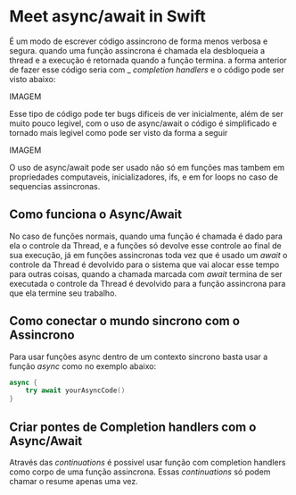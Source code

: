 # Meet async/await in Swift

É um modo de escrever código assincrono de forma menos verbosa e segura. quando uma função assincrona é chamada ela desbloqueia a thread e a execução é retornada quando a função termina. a forma anterior de fazer esse código seria com _ _completion handlers_ e o código pode ser visto abaixo:

IMAGEM

Esse tipo de código pode ter bugs dificeis de ver inicialmente, além de ser muito pouco legivel, com o uso de async/await o código é simplificado e tornado mais legivel como pode ser visto da forma a seguir

IMAGEM

O uso de async/await pode ser usado não só em funções mas tambem em propriedades computaveis, inicializadores, ifs, e em for loops no caso de sequencias assincronas.

## Como funciona o Async/Await

No caso de funções normais, quando uma função é chamada é dado para ela o controle da Thread, e a funções só devolve esse controle ao final de sua execução, já em funções assincronas toda vez que é usado um _await_ o controle da Thread é devolvido para o sistema que vai alocar esse tempo para outras coisas, quando a chamada marcada com _await_ termina de ser executada o controle da Thread é devolvido para a função assincrona para que ela termine seu trabalho.

## Como conectar o mundo sincrono com o Assincrono
Para usar funções async dentro de um contexto sincrono basta usar a função _async_ como no exemplo abaixo:
```swift
async {
    try await yourAsyncCode()
}
```

## Criar pontes de Completion handlers com o Async/Await
Através das _continuations_ é possivel usar função com completion handlers como corpo de uma função assincrona. Essas _continuations_ só podem chamar o resume apenas uma vez.


